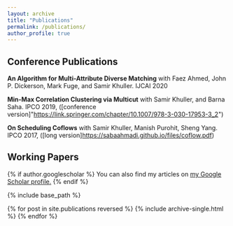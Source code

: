 ```yaml
---
layout: archive
title: "Publications"
permalink: /publications/
author_profile: true
---
```

## Conference Publications

**An Algorithm for Multi-Attribute Diverse Matching** with Faez Ahmed, John P. Dickerson, Mark Fuge, and Samir Khuller. IJCAI 2020

**Min-Max Correlation Clustering via Multicut** with Samir Khuller, and Barna Saha. IPCO 2019, ([conference version]"https://link.springer.com/chapter/10.1007/978-3-030-17953-3_2")

**On Scheduling Coflows** with Samir Khuller, Manish Purohit, Sheng Yang. IPCO 2017, ([long version]https://sabaahmadi.github.io/files/coflow.pdf)

## Working Papers

{% if author.googlescholar %}
  You can also find my articles on <u><a href="{{author.googlescholar}}">my Google Scholar profile</a>.</u>
{% endif %}

{% include base_path %}

{% for post in site.publications reversed %}
  {% include archive-single.html %}
{% endfor %}
